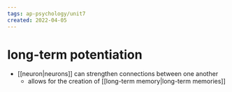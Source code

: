 ```yaml
---
tags: ap-psychology/unit7 
created: 2022-04-05
---
```


# long-term potentiation

- [[neuron|neurons]] can strengthen connections between one another
	- allows for the creation of [[long-term memory|long-term memories]] 
